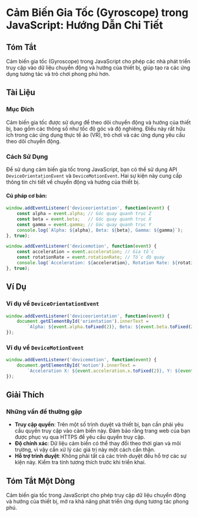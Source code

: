 <!--
Meta Description: # Cảm Biến Gia Tốc (Gyroscope) trong JavaScript: Hướng Dẫn Chi Tiết ## Tóm Tắt Cảm biến gia tốc (Gyroscope) trong JavaScript cho phép các nhà phát tri...
Meta Keywords: event, tốc, javascript, các, dụng
-->

# Cảm Biến Gia Tốc (Gyroscope) trong JavaScript: Hướng Dẫn Chi Tiết

## Tóm Tắt
Cảm biến gia tốc (Gyroscope) trong JavaScript cho phép các nhà phát triển truy cập vào dữ liệu chuyển động và hướng của thiết bị, giúp tạo ra các ứng dụng tương tác và trò chơi phong phú hơn.

## Tài Liệu
### Mục Đích
Cảm biến gia tốc được sử dụng để theo dõi chuyển động và hướng của thiết bị, bao gồm các thông số như tốc độ góc và độ nghiêng. Điều này rất hữu ích trong các ứng dụng thực tế ảo (VR), trò chơi và các ứng dụng yêu cầu theo dõi chuyển động.

### Cách Sử Dụng
Để sử dụng cảm biến gia tốc trong JavaScript, bạn có thể sử dụng API `DeviceOrientationEvent` và `DeviceMotionEvent`. Hai sự kiện này cung cấp thông tin chi tiết về chuyển động và hướng của thiết bị.

#### Cú pháp cơ bản:

```javascript
window.addEventListener('deviceorientation', function(event) {
    const alpha = event.alpha; // Góc quay quanh trục Z
    const beta = event.beta;   // Góc quay quanh trục X
    const gamma = event.gamma; // Góc quay quanh trục Y
    console.log(`Alpha: ${alpha}, Beta: ${beta}, Gamma: ${gamma}`);
}, true);
```

```javascript
window.addEventListener('devicemotion', function(event) {
    const acceleration = event.acceleration; // Gia tốc
    const rotationRate = event.rotationRate; // Tốc độ quay
    console.log(`Acceleration: ${acceleration}, Rotation Rate: ${rotationRate}`);
}, true);
```

## Ví Dụ
### Ví dụ về `DeviceOrientationEvent`
```javascript
window.addEventListener('deviceorientation', function(event) {
    document.getElementById('orientation').innerText = 
        `Alpha: ${event.alpha.toFixed(2)}, Beta: ${event.beta.toFixed(2)}, Gamma: ${event.gamma.toFixed(2)}`;
});
```

### Ví dụ về `DeviceMotionEvent`
```javascript
window.addEventListener('devicemotion', function(event) {
    document.getElementById('motion').innerText = 
        `Acceleration X: ${event.acceleration.x.toFixed(2)}, Y: ${event.acceleration.y.toFixed(2)}, Z: ${event.acceleration.z.toFixed(2)}`;
});
```

## Giải Thích
### Những vấn đề thường gặp
- **Truy cập quyền**: Trên một số trình duyệt và thiết bị, bạn cần phải yêu cầu quyền truy cập vào cảm biến này. Đảm bảo rằng trang web của bạn được phục vụ qua HTTPS để yêu cầu quyền truy cập.
- **Độ chính xác**: Dữ liệu cảm biến có thể thay đổi theo thời gian và môi trường, vì vậy cần xử lý các giá trị này một cách cẩn thận.
- **Hỗ trợ trình duyệt**: Không phải tất cả các trình duyệt đều hỗ trợ các sự kiện này. Kiểm tra tính tương thích trước khi triển khai.

## Tóm Tắt Một Dòng
Cảm biến gia tốc trong JavaScript cho phép truy cập dữ liệu chuyển động và hướng của thiết bị, mở ra khả năng phát triển ứng dụng tương tác phong phú.